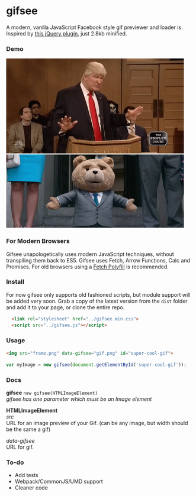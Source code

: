 # gifsee
A modern, vanilla JavaScript Facebook style gif previewer and loader is. Inspired by [this jQuery plugin](https://github.com/SodhanaLibrary/jqGifPreview), just 2.8kb minified.

### Demo
  <img src="img/gif_01.png" class="custom-class" data-gifsee="img/gif_01.gif" alt="">
  <img src="img/gif_02.png" class="custom-class" data-gifsee="img/gif_02.gif" alt="">
  <script src="gifsee.min.js"></script>
  <script>
  var myimg = new gifsee(document.querySelectorAll('img')[0]);
  var myimg2 = new gifsee(document.querySelectorAll('img')[1]);
  </script>

### For Modern Browsers 
Gifsee unapologetically uses modern JavaScript techniques, without transpiling them back to ES5. Gifsee uses Fetch, Arrow Functions, Calc and Promises. For old browsers using a [Fetch Polyfill](https://github.com/github/fetch) is recommended.

### Install
For now gifsee only supports old fashioned scripts, but module support will be added very soon. Grab a copy of the latest version from the ```dist``` folder and add it to your page, or clone the entire repo. 


``` html
  <link rel="stylesheet" href="../gifsee.min.css">
  <script src="../gifsee.js"></script>
````

### Usage 
```html 
<img src="frame.png" data-gifsee="gif.png" id="super-cool-gif">
```
```javascript
var myImage = new gifsee(document.getElementById('super-cool-gif'));
```

### Docs
**gifsee** ```new gifsee(HTMLImageElement)```  
*gifsee has one parameter which must be an Image element*  

**HTMLImageElement**  
*src*  
URL for an image preview of your Gif. (can be any image, but width should be the same a gif)

*data-gifsee*  
URL for gif.


### To-do
- Add tests
- Webpack/CommonJS/UMD support
- Cleaner code
